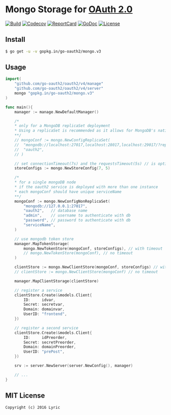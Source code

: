 # Mongo Storage for [OAuth 2.0](https://github.com/go-oauth2/oauth2)

[![Build][Build-Status-Image]][Build-Status-Url] [![Codecov][codecov-image]][codecov-url] [![ReportCard][reportcard-image]][reportcard-url] [![GoDoc][godoc-image]][godoc-url] [![License][license-image]][license-url]

## Install

``` bash
$ go get -u -v gopkg.in/go-oauth2/mongo.v3
```

## Usage

``` go
import(
    "github.com/go-oauth2/oauth2/v4/manage"
    "github.com/go-oauth2/oauth2/v4/server"
    mongo "gopkg.in/go-oauth2/mongo.v3"    
)

func main(){
    manager := manage.NewDefaultManager()

    /*
	* only for a MongoDB replicaSet deployment
    * Using a replicaSet is recommended as it allows for MongoDB's native support for transactions
    **/
	// mongoConf := mongo.NewConfigReplicaSet(
	// 	"mongodb://localhost:27017,localhost:28017,localhost:29017/?replicaSet=myReplicaSet",
	// 	"oauth2",
	// )

	// set connectionTimeout(7s) and the requestsTimeout(5s) // is optional
	storeConfigs := mongo.NewStoreConfig(7, 5)

    /*
	* for a single mongoDB node
	* if the oauth2 service is deployed with more than one instance
	* each mongoConf should have unique serviceName
    **/
	mongoConf := mongo.NewConfigNonReplicaSet(
		"mongodb://127.0.0.1:27017",
		"oauth2",   // database name
		"admin",    // username to authenticate with db
		"password", // password to authenticate with db
		"serviceName",
	)

	// use mongodb token store
	manager.MapTokenStorage(
		mongo.NewTokenStore(mongoConf, storeConfigs), // with timeout
		// mongo.NewTokenStore(mongoConf), // no timeout
	)

	clientStore := mongo.NewClientStore(mongoConf, storeConfigs) // with timeout
	// clientStore := mongo.NewClientStore(mongoConf) // no timeout

	manager.MapClientStorage(clientStore)

	// register a service
	clientStore.Create(&models.Client{
		ID:     idvar,
		Secret: secretvar,
		Domain: domainvar,
		UserID: "frontend",
	})

	// register a second service
	clientStore.Create(&models.Client{
		ID:     idPreorder,
		Secret: secretPreorder,
		Domain: domainPreorder,
		UserID: "prePost",
	})

	srv := server.NewServer(server.NewConfig(), manager)

    // ...
}
```

## MIT License

```
Copyright (c) 2016 Lyric
```

[Build-Status-Url]: https://travis-ci.org/go-oauth2/mongo
[Build-Status-Image]: https://travis-ci.org/go-oauth2/mongo.svg?branch=master
[codecov-url]: https://codecov.io/gh/go-oauth2/mongo
[codecov-image]: https://codecov.io/gh/go-oauth2/mongo/branch/master/graph/badge.svg
[reportcard-url]: https://goreportcard.com/report/gopkg.in/go-oauth2/mongo.v3
[reportcard-image]: https://goreportcard.com/badge/gopkg.in/go-oauth2/mongo.v3
[godoc-url]: https://godoc.org/gopkg.in/go-oauth2/mongo.v3
[godoc-image]: https://godoc.org/gopkg.in/go-oauth2/mongo.v3?status.svg
[license-url]: http://opensource.org/licenses/MIT
[license-image]: https://img.shields.io/npm/l/express.svg
